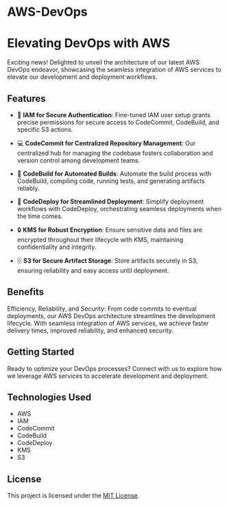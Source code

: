 # AWS-DevOps
# Elevating DevOps with AWS

Exciting news! Delighted to unveil the architecture of our latest AWS DevOps endeavor, showcasing the seamless integration of AWS services to elevate our development and deployment workflows.

## Features

- 🔐 **IAM for Secure Authentication**: Fine-tuned IAM user setup grants precise permissions for secure access to CodeCommit, CodeBuild, and specific S3 actions.
  
- 💻 **CodeCommit for Centralized Repository Management**: Our centralized hub for managing the codebase fosters collaboration and version control among development teams.

- 🔨 **CodeBuild for Automated Builds**: Automate the build process with CodeBuild, compiling code, running tests, and generating artifacts reliably.

- 🚀 **CodeDeploy for Streamlined Deployment**: Simplify deployment workflows with CodeDeploy, orchestrating seamless deployments when the time comes.

- 🔒 **KMS for Robust Encryption**: Ensure sensitive data and files are encrypted throughout their lifecycle with KMS, maintaining confidentiality and integrity.

- 🗄️ **S3 for Secure Artifact Storage**: Store artifacts securely in S3, ensuring reliability and easy access until deployment.

## Benefits

Efficiency, Reliability, and Security: From code commits to eventual deployments, our AWS DevOps architecture streamlines the development lifecycle. With seamless integration of AWS services, we achieve faster delivery times, improved reliability, and enhanced security.

## Getting Started

Ready to optimize your DevOps processes? Connect with us to explore how we leverage AWS services to accelerate development and deployment.

## Technologies Used

- AWS
- IAM
- CodeCommit
- CodeBuild
- CodeDeploy
- KMS
- S3

## License

This project is licensed under the [MIT License](LICENSE).
